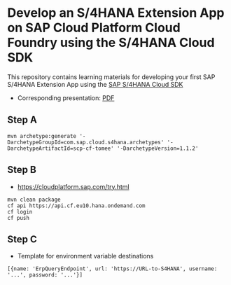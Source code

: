 # Develop an S/4HANA Extension App on SAP Cloud Platform Cloud Foundry using the S/4HANA Cloud SDK
This repository contains learning materials for developing your first SAP S/4HANA Extension App using the [SAP S/4HANA Cloud SDK](https://www.sap.com/s4sdk)
* Corresponding presentation: [PDF](https://raw.githubusercontent.com/SAP/cloud-s4-sdk-examples/blob/learning/20171013_Partner%20Lecture%20Session_SDK.pdf)

## Step A
```
mvn archetype:generate '-DarchetypeGroupId=com.sap.cloud.s4hana.archetypes' '-DarchetypeArtifactId=scp-cf-tomee' '-DarchetypeVersion=1.1.2'
```

## Step B
* https://cloudplatform.sap.com/try.html
```
mvn clean package
cf api https://api.cf.eu10.hana.ondemand.com
cf login
cf push
```

## Step C
* Template for environment variable destinations
```
[{name: 'ErpQueryEndpoint', url: 'https://URL-to-S4HANA', username: '...', password: '...'}]
```
